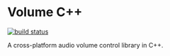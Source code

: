 # Volume C++

[![build status](https://img.shields.io/github/actions/workflow/status/threeal/volume-cpp/build.yml?branch=main)](https://github.com/threeal/volume-cpp/actions/workflows/build.yml)

A cross-platform audio volume control library in C++.
